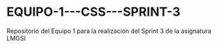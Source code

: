 # EQUIPO-1---CSS---SPRINT-3
Repositorio del Equipo 1 para la realización del Sprint 3 de la asignatura LMGSI 
